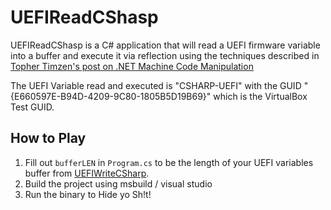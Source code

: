 # UEFIReadCShasp

UEFIReadCShasp is a C# application that will read a UEFI firmware variable into a buffer and execute it via reflection using the techniques described in [Topher Timzen's post on .NET Machine Code Manipulation](https://www.tophertimzen.com/blog/dotNetMachineCodeManipulation/)

The UEFI Variable read and executed is "CSHARP-UEFI" with the GUID "{E660597E-B94D-4209-9C80-1805B5D19B69}" which is the VirtualBox Test GUID.

## How to Play

1. Fill out `bufferLEN` in `Program.cs` to be the length of your UEFI variables buffer from [UEFIWriteCSharp](http://github.com/perturbed-platypus/UEFIWriteCSharp).
1. Build the project using msbuild / visual studio
2. Run the binary to Hide yo Sh!t!
